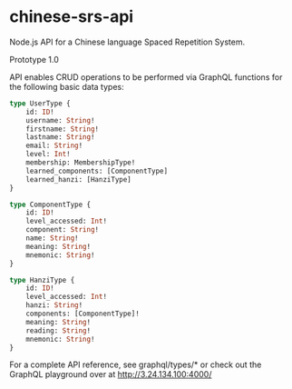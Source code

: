 # chinese-srs-api
Node.js API for a Chinese language Spaced Repetition System.

Prototype 1.0

API enables CRUD operations to be performed via GraphQL functions for the following basic data types:

```graphql
type UserType {
    id: ID!
    username: String!
    firstname: String!
    lastname: String!
    email: String!
    level: Int!
    membership: MembershipType!
    learned_components: [ComponentType]
    learned_hanzi: [HanziType]
}

type ComponentType {
    id: ID! 
    level_accessed: Int! 
    component: String!
    name: String!
    meaning: String!
    mnemonic: String!
}

type HanziType {
    id: ID! 
    level_accessed: Int!
    hanzi: String!
    components: [ComponentType]!
    meaning: String!
    reading: String!
    mnemonic: String!
}
```

For a complete API reference, see graphql/types/* or check out the GraphQL playground over at http://3.24.134.100:4000/
